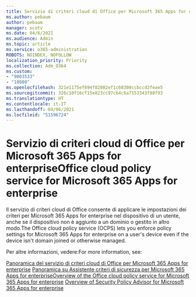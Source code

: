 ```yaml
---
title: Servizio di criteri cloud di Office per Microsoft 365 Apps for enterprise
ms.author: pebaum
author: pebaum
manager: scotv
ms.date: 04/6/2021
ms.audience: Admin
ms.topic: article
ms.service: o365-administration
ROBOTS: NOINDEX, NOFOLLOW
localization_priority: Priority
ms.collection: Adm_O364
ms.custom:
- "9003533"
- "10880"
ms.openlocfilehash: 321e1175ef694f82002ef1c60300ccbccd2feae5
ms.sourcegitcommit: 326c10f16cf15e823cc97cb4c6a7153343f88f93
ms.translationtype: HT
ms.contentlocale: it-IT
ms.lasthandoff: 04/06/2021
ms.locfileid: "51596724"
---
```

# <a name="office-cloud-policy-service-for-microsoft-365-apps-for-enterprise"></a><span data-ttu-id="91ccd-102">Servizio di criteri cloud di Office per Microsoft 365 Apps for enterprise</span><span class="sxs-lookup"><span data-stu-id="91ccd-102">Office cloud policy service for Microsoft 365 Apps for enterprise</span></span>

<span data-ttu-id="91ccd-103">Il servizio di criteri cloud di Office consente di applicare le impostazioni dei criteri per Microsoft 365 Apps for enterprise nel dispositivo di un utente, anche se il dispositivo non è aggiunto a un dominio o gestito in altro modo.</span><span class="sxs-lookup"><span data-stu-id="91ccd-103">The Office cloud policy service (OCPS) lets you enforce policy settings for Microsoft 365 Apps for enterprise  on a user's device even if the device isn't domain joined or otherwise managed.</span></span> 

<span data-ttu-id="91ccd-104">Per altre informazioni, vedere:</span><span class="sxs-lookup"><span data-stu-id="91ccd-104">For more information, see:</span></span>

<span data-ttu-id="91ccd-105">[Panoramica del servizio di criteri cloud di Office per Microsoft 365 Apps for enterprise](https://docs.microsoft.com/deployoffice/overview-office-cloud-policy-service)
[Panoramica su Assistente criteri di sicurezza per Microsoft 365 Apps for enterprise](https://docs.microsoft.com/deployoffice/overview-of-security-policy-advisor)</span><span class="sxs-lookup"><span data-stu-id="91ccd-105">[Overview of the Office cloud policy service for Microsoft 365 Apps for enterprise](https://docs.microsoft.com/deployoffice/overview-office-cloud-policy-service)
[Overview of Security Policy Advisor for Microsoft 365 Apps for enterprise](https://docs.microsoft.com/deployoffice/overview-of-security-policy-advisor)</span></span>